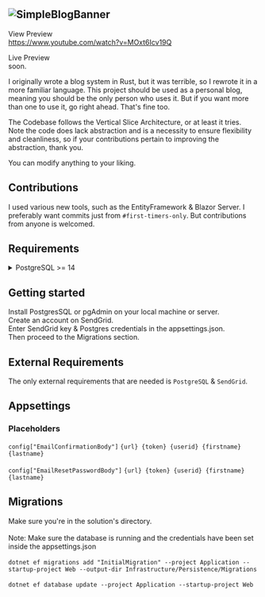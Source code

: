 ![SimpleBlogBanner](https://github.com/okjlez/SimpleBlog/blob/master/Web/blob/ReadMeLogo.png?raw=true)
----------------------------------------------------------------
View Preview<br>
https://www.youtube.com/watch?v=MOxt6Icv19Q

Live Preview<br>
soon.

I originally wrote a blog system in Rust, but it was terrible, so I rewrote it in a more familiar language. 
This project should be used as a personal blog, meaning you should be the only person who uses it. But if you want
more than one to use it, go right ahead. That's fine too.

The Codebase follows the Vertical Slice Architecture, or at least it tries. Note the code does lack abstraction
and is a necessity to ensure flexibility and cleanliness, so if your contributions pertain to improving
the abstraction, thank you.

You can modify anything to your liking. 

## Contributions
I used various new tools, such as the EntityFramework & Blazor Server. I preferably want commits 
just from `#first-timers-only`. But contributions from anyone is welcomed.


## Requirements
<details>
<summary>PostgreSQL >= 14 </summary>
<summary>SendGrid</summary>
<summary>.NET 7</summary>
</details>


## Getting started
Install PostgresSQL or pgAdmin on your local machine or server.<br>
Create an account on SendGrid.<br>
Enter SendGrid key & Postgres credentials in the appsettings.json.<br>
Then proceed to the Migrations section.

## External Requirements
The only external requirements that are needed is `PostgreSQL` & `SendGrid`.

## Appsettings
### Placeholders
`config["EmailConfirmationBody"]` 
`{url} {token} {userid} {firstname} {lastname}`
<br><br>
`config["EmailResetPasswordBody"]` 
`{url} {token} {userid} {firstname} {lastname}`


## Migrations
Make sure you're in the solution's directory.<br><br>
Note: Make sure the database is running and the credentials have been set inside the appsettings.json<br><br>
`dotnet ef migrations add "InitialMigration" --project Application --startup-project Web --output-dir Infrastructure/Persistence/Migrations`<br><br>
`dotnet ef database update --project Application --startup-project Web`


